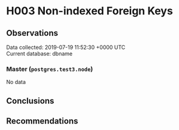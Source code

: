 # H003 Non-indexed Foreign Keys #

## Observations ##
Data collected: 2019-07-19 11:52:30 +0000 UTC  
Current database: dbname  

### Master (`postgres.test3.node`) ###


No data


## Conclusions ##


## Recommendations ##

